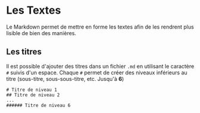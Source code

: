 # Les Textes
Le Markdown permet de mettre en forme les textes afin de les rendrent plus lisible de bien des manières.

## Les titres
Il est possible d'ajouter des titres dans un fichier `.md` en utilisant le caractère `#` suivis d'un espace. Chaque `#` permet de créer des niveaux inférieurs au titre (sous-titre, sous-sous-titre, etc. Jusqu'à **6**)

```
# Titre de niveau 1
## Titre de niveau 2
...
###### Titre de niveau 6
```
